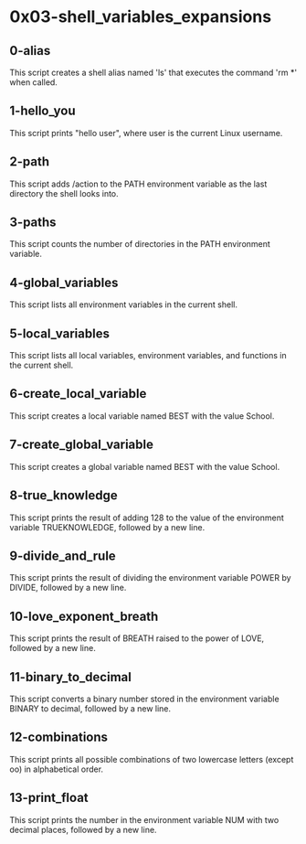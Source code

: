 # 0x03-shell_variables_expansions
## 0-alias
This script creates a shell alias named 'ls' that executes the command 'rm *' when called.

## 1-hello_you
This script prints "hello user", where user is the current Linux username.

## 2-path
This script adds /action to the PATH environment variable as the last directory the shell looks into.

## 3-paths
This script counts the number of directories in the PATH environment variable.

## 4-global_variables
This script lists all environment variables in the current shell.

## 5-local_variables
This script lists all local variables, environment variables, and functions in the current shell.

## 6-create_local_variable
This script creates a local variable named BEST with the value School.

## 7-create_global_variable
This script creates a global variable named BEST with the value School.

## 8-true_knowledge
This script prints the result of adding 128 to the value of the environment variable TRUEKNOWLEDGE, followed by a new line.

## 9-divide_and_rule
This script prints the result of dividing the environment variable POWER by DIVIDE, followed by a new line.

## 10-love_exponent_breath
This script prints the result of BREATH raised to the power of LOVE, followed by a new line.

## 11-binary_to_decimal
This script converts a binary number stored in the environment variable BINARY to decimal, followed by a new line.

## 12-combinations
This script prints all possible combinations of two lowercase letters (except oo) in alphabetical order.

## 13-print_float
This script prints the number in the environment variable NUM with two decimal places, followed by a new line.
